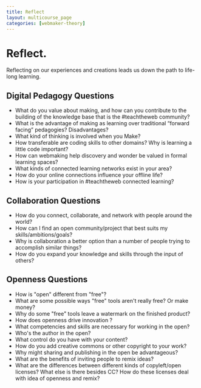 ```yaml
---
title: Reflect
layout: multicourse_page
categories: [webmaker-theory]
---
```


# Reflect.
Reflecting on our experiences and creations leads us down the path to life-long learning.

## Digital Pedagogy Questions
* What do you value about making, and how can you contribute to the building of the knowledge base that is the #teachtheweb community?
* What is the advantage of making as learning over traditional “forward facing” pedagogies? Disadvantages?
* What kind of thinking is involved when you Make?
* How transferable are coding skills to other domains? Why is learning a little code important?
* How can webmaking help discovery and wonder be valued in formal learning spaces?
* What kinds of connected learning networks exist in your area?
* How do your online connections influence your offline life?
* How is your participation in #teachtheweb connected learning?

## Collaboration Questions
* How do you connect, collaborate, and network with people around the world?
* How can I find an open community/project that best suits my skills/ambitions/goals?
* Why is collaboration a better option than a number of people trying to accomplish similar things?
* How do you expand your knowledge and skills through the input of others?

## Openness Questions
* How is "open" different from "free"?
* What are some possible ways "free" tools aren't really free? Or make money?
* Why do some "free" tools leave a watermark on the finished product?
* How does openness drive innovation ?
* What competencies and skills are necessary for working in the open?
* Who's the author in the open?
* What control do you have with your content?
* How do you add creative commons or other copyright to your work?
* Why might sharing and publishing in the open be advantageous?
* What are the benefits of inviting people to remix ideas?
* What are the differences between different kinds of copyleft/open licenses? What else is there besides CC? How do these licenses deal with idea of openness and remix?



